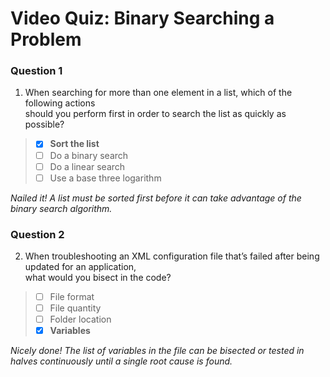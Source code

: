 # Video Quiz: Binary Searching a Problem

### Question 1

1. When searching for more than one element in a list, which of the following actions\
 should you perform first in order to search the list as quickly as possible?  

> - [x] **Sort the list**
> - [ ] Do a binary search
> - [ ] Do a linear search
> - [ ] Use a base three logarithm

*Nailed it! A list must be sorted first before it can take advantage of the binary search algorithm.*

### Question 2

2. When troubleshooting an XML configuration file that’s failed after being updated for an application,\
 what would you bisect in the code?

> - [ ] File format
> - [ ] File quantity
> - [ ] Folder location
> - [x] **Variables**

*Nicely done! The list of variables in the file can be bisected or tested in halves continuously until a single root cause is found.*